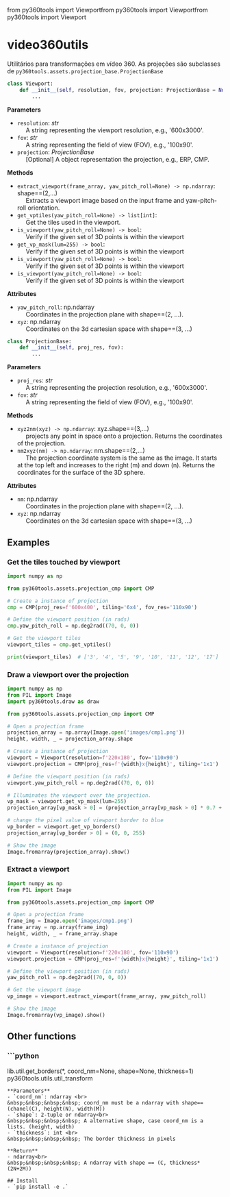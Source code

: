 from py360tools import Viewportfrom py360tools import Viewportfrom py360tools import Viewport

# video360utils
Utilitários para transformações em vídeo 360. As projeções são subclasses de `py360tools.assets.projection_base.ProjectionBase`


```python
class Viewport:
    def __init__(self, resolution, fov, projection: ProjectionBase = None):
        ...
```

**Parameters**
- `resolution`: _str_ <br>
&nbsp;&nbsp;&nbsp;&nbsp; A string representing the viewport resolution, e.g., 
'600x3000'.
- `fov`: _str_ <br>
&nbsp;&nbsp;&nbsp;&nbsp; A string representing the field of view (FOV), e.g., 
'100x90'.
- `projection`: _ProjectionBase_ <br>
&nbsp;&nbsp;&nbsp;&nbsp; [Optional] A object representation the projection, 
e.g., ERP, CMP.

**Methods**
- `extract_viewport(frame_array, yaw_pitch_roll=None) -> np.ndarray`: shape==(2,...)<br>
&nbsp;&nbsp;&nbsp;&nbsp; Extracts a viewport image based on the input frame and 
yaw-pitch-roll orientation.
- `get_vptiles(yaw_pitch_roll=None) -> list[int]`: <br>
&nbsp;&nbsp;&nbsp;&nbsp; Get the tiles used in the viewport.
- `is_viewport(yaw_pitch_roll=None) -> bool`: <br>
&nbsp;&nbsp;&nbsp;&nbsp; Verify if the given set of 3D points is within the viewport
- `get_vp_mask(lum=255) -> bool`: <br>
&nbsp;&nbsp;&nbsp;&nbsp; Verify if the given set of 3D points is within the viewport
- `is_viewport(yaw_pitch_roll=None) -> bool`: <br>
&nbsp;&nbsp;&nbsp;&nbsp; Verify if the given set of 3D points is within the viewport
- `is_viewport(yaw_pitch_roll=None) -> bool`: <br>
&nbsp;&nbsp;&nbsp;&nbsp; Verify if the given set of 3D points is within the viewport
 
**Attributes**
- `yaw_pitch_roll`: np.ndarray<br> 
&nbsp;&nbsp;&nbsp;&nbsp; Coordinates in the projection plane with shape==(2, ...).
- `xyz`: np.ndarray<br> 
&nbsp;&nbsp;&nbsp;&nbsp; Coordinates on the 3d cartesian space with shape==(3, ...) 


```python
class ProjectionBase:
    def __init__(self, proj_res, fov):
        ...
```

**Parameters**
- `proj_res`: _str_ <br>
&nbsp;&nbsp;&nbsp;&nbsp; A string representing the projection resolution, e.g., '600x3000'.
- `fov`: _str_ <br>
&nbsp;&nbsp;&nbsp;&nbsp; A string representing the field of view (FOV), e.g., '100x90'.

**Methods**
- `xyz2nm(xyz) -> np.ndarray`: xyz.shape==(3,...)<br>
&nbsp;&nbsp;&nbsp;&nbsp; projects any point in space onto a projection. Returns 
the coordinates of the projection.
- `nm2xyz(nm) -> np.ndarray`: nm.shape==(2,...)<br>
&nbsp;&nbsp;&nbsp;&nbsp; The projection coordinate system is the same as 
the image. It starts at the top left and increases to the right (m) and down (n). 
Returns the coordinates for the surface of the 3D sphere.
 
**Attributes**
- `nm`: np.ndarray<br> 
&nbsp;&nbsp;&nbsp;&nbsp; Coordinates in the projection plane with shape==(2, ...).
- `xyz`: np.ndarray<br> 
&nbsp;&nbsp;&nbsp;&nbsp; Coordinates on the 3d cartesian space with shape==(3, ...) 

## Examples

### Get the tiles touched by viewport

```python
import numpy as np

from py360tools.assets.projection_cmp import CMP

# Create a instance of projection
cmp = CMP(proj_res=f'600x400', tiling='6x4', fov_res='110x90')

# Define the viewport position (in rads)
cmp.yaw_pitch_roll = np.deg2rad((70, 0, 0))

# Get the viewport tiles
viewport_tiles = cmp.get_vptiles()

print(viewport_tiles)  # ['3', '4', '5', '9', '10', '11', '12', '17']
```

### Draw a viewport over the projection

```python
import numpy as np
from PIL import Image
import py360tools.draw as draw

from py360tools.assets.projection_cmp import CMP

# Open a projection frame
projection_array = np.array(Image.open('images/cmp1.png'))
height, width, _ = projection_array.shape

# Create a instance of projection
viewport = Viewport(resolution=f'220x180', fov='110x90')
viewport.projection = CMP(proj_res=f'{width}x{height}', tiling='1x1')

# Define the viewport position (in rads)
viewport.yaw_pitch_roll = np.deg2rad((70, 0, 0))

# Illuminates the viewport over the projection.
vp_mask = viewport.get_vp_mask(lum=255)
projection_array[vp_mask > 0] = (projection_array[vp_mask > 0] * 0.7 + 255 * 0.3).astype('uint8')

# change the pixel value of viewport border to blue
vp_border = viewport.get_vp_borders()
projection_array[vp_border > 0] = (0, 0, 255)

# Show the image
Image.fromarray(projection_array).show()
```

### Extract a viewport

```python
import numpy as np
from PIL import Image

from py360tools.assets.projection_cmp import CMP

# Open a projection frame
frame_img = Image.open('images/cmp1.png')
frame_array = np.array(frame_img)
height, width, _ = frame_array.shape

# Create a instance of projection
viewport = Viewport(resolution=f'220x180', fov='110x90')
viewport.projection = CMP(proj_res=f'{width}x{height}', tiling='1x1')

# Define the viewport position (in rads)
yaw_pitch_roll = np.deg2rad((70, 0, 0))

# Get the viewport image
vp_image = viewport.extract_viewport(frame_array, yaw_pitch_roll)

# Show the image
Image.fromarray(vp_image).show()
```

## Other functions
### ```python
lib.util.get_borders(*, coord_nm=None, shape=None, thickness=1)
py360tools.utils.util_transform
```
**Parameters**
- `coord_nm`: ndarray <br>
&nbsp;&nbsp;&nbsp;&nbsp; coord_nm must be a ndarray with shape==(chanel(C), height(N), width(M))
- `shape`: 2-tuple or ndarray<br>
&nbsp;&nbsp;&nbsp;&nbsp; A alternative shape, case coord_nm is a lists. (height, width) 
- `thickness`: int <br>
&nbsp;&nbsp;&nbsp;&nbsp; The border thickness in pixels

**Return**
- ndarray<br>
&nbsp;&nbsp;&nbsp;&nbsp; A ndarray with shape == (C, thickness*(2N+2M))

## Install
- `pip install -e .`

